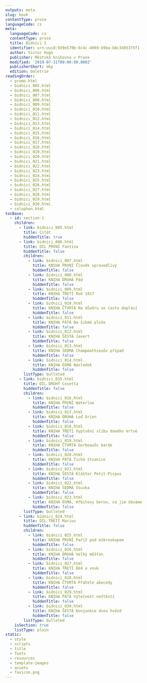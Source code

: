 ```yaml
---
outputs: meta
slug: book
contentType: prose
languageCode: cs
meta:
  languageCode: cs
  contentType: prose
  title: Bídníci I
  identifier: urn:uuid:939e570b-6c4c-4969-b9ba-b6c3405375f1
  author: Victor Hugo
  publisher: Městská knihovna v Praze
  modified: '2019-07-31T00:00:00.000Z'
  publisherShort: mkp
  edition: beletrie
readingOrder:
  - promo.html
  - bidnici_005.html
  - bidnici_006.html
  - bidnici_007.html
  - bidnici_008.html
  - bidnici_009.html
  - bidnici_010.html
  - bidnici_011.html
  - bidnici_012.html
  - bidnici_013.html
  - bidnici_014.html
  - bidnici_015.html
  - bidnici_016.html
  - bidnici_017.html
  - bidnici_018.html
  - bidnici_019.html
  - bidnici_020.html
  - bidnici_021.html
  - bidnici_022.html
  - bidnici_023.html
  - bidnici_024.html
  - bidnici_025.html
  - bidnici_026.html
  - bidnici_027.html
  - bidnici_028.html
  - bidnici_029.html
  - bidnici_030.html
  - colophon.html
tocBase:
  - id: section-1
    children:
      - link: bidnici_005.html
        title: Citát
        hiddenTitle: true
      - link: bidnici_006.html
        title: DÍL PRVNÍ Fantina
        hiddenTitle: false
        children:
          - link: bidnici_007.html
            title: KNIHA PRVNÍ Člověk spravedlivý
            hiddenTitle: false
          - link: bidnici_008.html
            title: KNIHA DRUHÁ Pád
            hiddenTitle: false
          - link: bidnici_009.html
            title: KNIHA TŘETÍ Rok 1817
            hiddenTitle: false
          - link: bidnici_010.html
            title: KNIHA ČTVRTÁ Na důvěru se často doplácí
            hiddenTitle: false
          - link: bidnici_011.html
            title: KNIHA PÁTÁ Na šikmé ploše
            hiddenTitle: false
          - link: bidnici_012.html
            title: KNIHA ŠESTÁ Javert
            hiddenTitle: false
          - link: bidnici_013.html
            title: KNIHA SEDMÁ Champmathieuův případ
            hiddenTitle: false
          - link: bidnici_014.html
            title: KNIHA OSMÁ Následek
            hiddenTitle: false
        listType: bulleted
      - link: bidnici_015.html
        title: DÍL DRUHÝ Cosetta
        hiddenTitle: false
        children:
          - link: bidnici_016.html
            title: KNIHA PRVNÍ Waterloo
            hiddenTitle: false
          - link: bidnici_017.html
            title: KNIHA DRUHÁ Loď Orion
            hiddenTitle: false
          - link: bidnici_018.html
            title: KNIHA TŘETÍ Vyplnění slibu daného mrtvé
            hiddenTitle: false
          - link: bidnici_019.html
            title: KNIHA ČTVRTÁ Gorbeauův barák
            hiddenTitle: false
          - link: bidnici_020.html
            title: KNIHA PÁTÁ Tichá štvanice
            hiddenTitle: false
          - link: bidnici_021.html
            title: KNIHA ŠESTÁ Klášter Petit-Picpus
            hiddenTitle: false
          - link: bidnici_022.html
            title: KNIHA SEDMÁ Vsuvka
            hiddenTitle: false
          - link: bidnici_023.html
            title: KNIHA OSMÁ, Hřbitovy berou, co jim dáváme
            hiddenTitle: false
        listType: bulleted
      - link: bidnici_024.html
        title: DÍL TŘETÍ Marius
        hiddenTitle: false
        children:
          - link: bidnici_025.html
            title: KNIHA PRVNÍ Paříž pod mikroskopem
            hiddenTitle: false
          - link: bidnici_026.html
            title: KNIHA DRUHÁ Velký měšťan
            hiddenTitle: false
          - link: bidnici_027.html
            title: KNIHA TŘETÍ Děd a vnuk
            hiddenTitle: false
          - link: bidnici_028.html
            title: KNIHA ČTVRTÁ Přátelé abecedy
            hiddenTitle: false
          - link: bidnici_029.html
            title: KNIHA PÁTÁ Výtečnost neštěstí
            hiddenTitle: false
          - link: bidnici_030.html
            title: KNIHA ŠESTÁ Konjunkce dvou hvězd
            hiddenTitle: false
        listType: bulleted
    isSection: true
    listType: plain
static:
  - style
  - scripts
  - title
  - fonts
  - resources
  - template-images
  - assets
  - favicon.png
---
```

